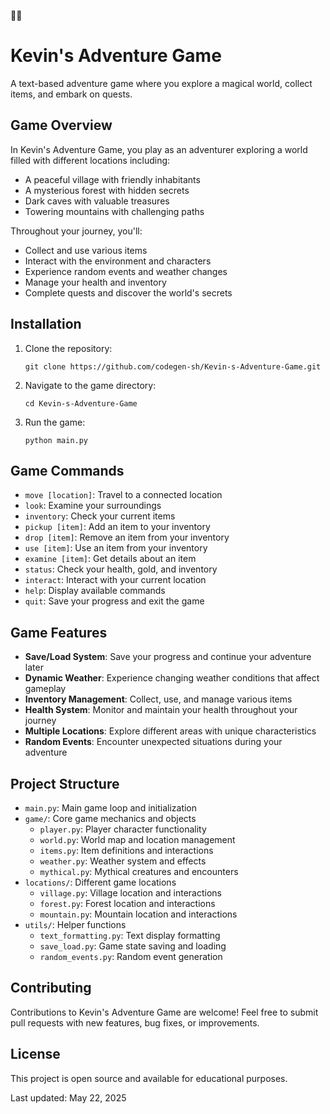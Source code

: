 🌈🌈
# Kevin's Adventure Game

A text-based adventure game where you explore a magical world, collect items, and embark on quests.

## Game Overview

In Kevin's Adventure Game, you play as an adventurer exploring a world filled with different locations including:
- A peaceful village with friendly inhabitants
- A mysterious forest with hidden secrets
- Dark caves with valuable treasures
- Towering mountains with challenging paths

Throughout your journey, you'll:
- Collect and use various items
- Interact with the environment and characters
- Experience random events and weather changes
- Manage your health and inventory
- Complete quests and discover the world's secrets

## Installation

1. Clone the repository:
   ```
   git clone https://github.com/codegen-sh/Kevin-s-Adventure-Game.git
   ```

2. Navigate to the game directory:
   ```
   cd Kevin-s-Adventure-Game
   ```

3. Run the game:
   ```
   python main.py
   ```

## Game Commands

- `move [location]`: Travel to a connected location
- `look`: Examine your surroundings
- `inventory`: Check your current items
- `pickup [item]`: Add an item to your inventory
- `drop [item]`: Remove an item from your inventory
- `use [item]`: Use an item from your inventory
- `examine [item]`: Get details about an item
- `status`: Check your health, gold, and inventory
- `interact`: Interact with your current location
- `help`: Display available commands
- `quit`: Save your progress and exit the game

## Game Features

- **Save/Load System**: Save your progress and continue your adventure later
- **Dynamic Weather**: Experience changing weather conditions that affect gameplay
- **Inventory Management**: Collect, use, and manage various items
- **Health System**: Monitor and maintain your health throughout your journey
- **Multiple Locations**: Explore different areas with unique characteristics
- **Random Events**: Encounter unexpected situations during your adventure

## Project Structure

- `main.py`: Main game loop and initialization
- `game/`: Core game mechanics and objects
  - `player.py`: Player character functionality
  - `world.py`: World map and location management
  - `items.py`: Item definitions and interactions
  - `weather.py`: Weather system and effects
  - `mythical.py`: Mythical creatures and encounters
- `locations/`: Different game locations
  - `village.py`: Village location and interactions
  - `forest.py`: Forest location and interactions
  - `mountain.py`: Mountain location and interactions
- `utils/`: Helper functions
  - `text_formatting.py`: Text display formatting
  - `save_load.py`: Game state saving and loading
  - `random_events.py`: Random event generation

## Contributing

Contributions to Kevin's Adventure Game are welcome! Feel free to submit pull requests with new features, bug fixes, or improvements.

## License

This project is open source and available for educational purposes.

Last updated: May 22, 2025

